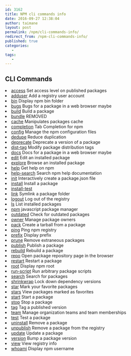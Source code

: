 ```yaml
---
id: 3162
title: NPM cli commands info
date: 2016-09-27 12:38:04
author: taimane
layout: post
permalink: /npm/cli-commands-info/
redirect_from: /npm-cli-commands-info/
published: true
categories:
   -
tags:
   -
---
```

## CLI Commands


<li><a rel="nofollow" href="https://docs.npmjs.com/cli/access">access</a> <span class="faint heading">Set access level on published packages</span></li>

<li><a rel="nofollow" href="https://docs.npmjs.com/cli/adduser">adduser</a> <span class="faint heading">Add a registry user account</span></li>

<li><a rel="nofollow" href="https://docs.npmjs.com/cli/bin">bin</a> <span class="faint heading">Display npm bin folder</span></li>

<li><a rel="nofollow" href="https://docs.npmjs.com/cli/bugs">bugs</a> <span class="faint heading">Bugs for a package in a web browser maybe</span></li>

<li><a rel="nofollow" href="https://docs.npmjs.com/cli/build">build</a> <span class="faint heading">Build a package</span></li>

<li><a rel="nofollow" href="https://docs.npmjs.com/cli/bundle">bundle</a> <span class="faint heading">REMOVED</span></li>

<li><a rel="nofollow" href="https://docs.npmjs.com/cli/cache">cache</a> <span class="faint heading">Manipulates packages cache</span></li>

<li><a rel="nofollow" href="https://docs.npmjs.com/cli/completion">completion</a> <span class="faint heading">Tab Completion for npm</span></li>

<li><a rel="nofollow" href="https://docs.npmjs.com/cli/config">config</a> <span class="faint heading">Manage the npm configuration files</span></li>

<li><a rel="nofollow" href="https://docs.npmjs.com/cli/dedupe">dedupe</a> <span class="faint heading">Reduce duplication</span></li>

<li><a rel="nofollow" href="https://docs.npmjs.com/cli/deprecate">deprecate</a> <span class="faint heading">Deprecate a version of a package</span></li>

<li><a rel="nofollow" href="https://docs.npmjs.com/cli/dist-tag">dist-tag</a> <span class="faint heading">Modify package distribution tags</span></li>

<li><a rel="nofollow" href="https://docs.npmjs.com/cli/docs">docs</a> <span class="faint heading">Docs for a package in a web browser maybe</span></li>

<li><a rel="nofollow" href="https://docs.npmjs.com/cli/edit">edit</a> <span class="faint heading">Edit an installed package</span></li>

<li><a rel="nofollow" href="https://docs.npmjs.com/cli/explore">explore</a> <span class="faint heading">Browse an installed package</span></li>

<li><a rel="nofollow" href="https://docs.npmjs.com/cli/help">help</a> <span class="faint heading">Get help on npm</span></li>

<li><a rel="nofollow" href="https://docs.npmjs.com/cli/help-search">help-search</a> <span class="faint heading">Search npm help documentation</span></li>

<li><a rel="nofollow" href="https://docs.npmjs.com/cli/init">init</a> <span class="faint heading">Interactively create a package.json file</span></li>

<li><a rel="nofollow" href="https://docs.npmjs.com/cli/install">install</a> <span class="faint heading">Install a package</span></li>

<li><a rel="nofollow" href="https://docs.npmjs.com/cli/install-test">install-test</a></li>

<li><a rel="nofollow" href="https://docs.npmjs.com/cli/link">link</a> <span class="faint heading">Symlink a package folder</span></li>

<li><a rel="nofollow" href="https://docs.npmjs.com/cli/logout">logout</a> <span class="faint heading">Log out of the registry</span></li>

<li><a rel="nofollow" href="https://docs.npmjs.com/cli/ls">ls</a> <span class="faint heading">List installed packages</span></li>

<li><a rel="nofollow" href="https://docs.npmjs.com/cli/npm">npm</a> <span class="faint heading">javascript package manager</span></li>

<li><a rel="nofollow" href="https://docs.npmjs.com/cli/outdated">outdated</a> <span class="faint heading">Check for outdated packages</span></li>

<li><a rel="nofollow" href="https://docs.npmjs.com/cli/owner">owner</a> <span class="faint heading">Manage package owners</span></li>

<li><a rel="nofollow" href="https://docs.npmjs.com/cli/pack">pack</a> <span class="faint heading">Create a tarball from a package</span></li>

<li><a rel="nofollow" href="https://docs.npmjs.com/cli/ping">ping</a> <span class="faint heading">Ping npm registry</span></li>

<li><a rel="nofollow" href="https://docs.npmjs.com/cli/prefix">prefix</a> <span class="faint heading">Display prefix</span></li>

<li><a rel="nofollow" href="https://docs.npmjs.com/cli/prune">prune</a> <span class="faint heading">Remove extraneous packages</span></li>

<li><a rel="nofollow" href="https://docs.npmjs.com/cli/publish">publish</a> <span class="faint heading">Publish a package</span></li>

<li><a rel="nofollow" href="https://docs.npmjs.com/cli/rebuild">rebuild</a> <span class="faint heading">Rebuild a package</span></li>

<li><a rel="nofollow" href="https://docs.npmjs.com/cli/repo">repo</a> <span class="faint heading">Open package repository page in the browser</span></li>

<li><a rel="nofollow" href="https://docs.npmjs.com/cli/restart">restart</a> <span class="faint heading">Restart a package</span></li>

<li><a rel="nofollow" href="https://docs.npmjs.com/cli/root">root</a> <span class="faint heading">Display npm root</span></li>

<li><a rel="nofollow" href="https://docs.npmjs.com/cli/run-script">run-script</a> <span class="faint heading">Run arbitrary package scripts</span></li>

<li><a rel="nofollow" href="https://docs.npmjs.com/cli/search">search</a> <span class="faint heading">Search for packages</span></li>

<li><a rel="nofollow" href="https://docs.npmjs.com/cli/shrinkwrap">shrinkwrap</a> <span class="faint heading">Lock down dependency versions</span></li>

<li><a rel="nofollow" href="https://docs.npmjs.com/cli/star">star</a> <span class="faint heading">Mark your favorite packages</span></li>

<li><a rel="nofollow" href="https://docs.npmjs.com/cli/stars">stars</a> <span class="faint heading">View packages marked as favorites</span></li>

<li><a rel="nofollow" href="https://docs.npmjs.com/cli/start">start</a> <span class="faint heading">Start a package</span></li>

<li><a rel="nofollow" href="https://docs.npmjs.com/cli/stop">stop</a> <span class="faint heading">Stop a package</span></li>

<li><a rel="nofollow" href="https://docs.npmjs.com/cli/tag">tag</a> <span class="faint heading">Tag a published version</span></li>

<li><a rel="nofollow" href="https://docs.npmjs.com/cli/team">team</a> <span class="faint heading">Manage organization teams and team memberships</span></li>

<li><a rel="nofollow" href="https://docs.npmjs.com/cli/test">test</a> <span class="faint heading">Test a package</span></li>

<li><a rel="nofollow" href="https://docs.npmjs.com/cli/uninstall">uninstall</a> <span class="faint heading">Remove a package</span></li>

<li><a rel="nofollow" href="https://docs.npmjs.com/cli/unpublish">unpublish</a> <span class="faint heading">Remove a package from the registry</span></li>

<li><a rel="nofollow" href="https://docs.npmjs.com/cli/update">update</a> <span class="faint heading">Update a package</span></li>

<li><a rel="nofollow" href="https://docs.npmjs.com/cli/version">version</a> <span class="faint heading">Bump a package version</span></li>

<li><a rel="nofollow" href="https://docs.npmjs.com/cli/view">view</a> <span class="faint heading">View registry info</span></li>

<li><a rel="nofollow" href="https://docs.npmjs.com/cli/whoami">whoami</a> <span class="faint heading">Display npm username</span></li>

